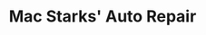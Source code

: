 ---
title: "Mac Starks' Auto Repair"
url: /fort-wayne/mac-starks-auto-repair/
shop: Autowerkstatt
---